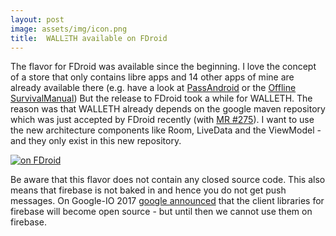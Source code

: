 ```yaml
---
layout: post
image: assets/img/icon.png
title:  WALLΞTH available on FDroid
---
```


The flavor for FDroid was available since the beginning. I love the concept of a store that only contains libre apps and 14 other apps of mine are already available there (e.g. have a look at [PassAndroid](https://github.com/ligi/PassAndroid) or the [Offline SurvivalManual](https://github.com/ligi/SurvivalManual)) But the release to FDroid took a while for WALLETH. The reason was that WALLETH already depends on the google maven repository which was just accepted by FDroid recently (with [MR #275](https://gitlab.com/fdroid/fdroidserver/merge_requests/275)). I want to use the new architecture components like Room, LiveData and the ViewModel - and they only exist in this new repository.

[![on FDroid](http://ligi.de/img/fdroid_badge.png)](https://f-droid.org/repository/browse/?fdid=org.walleth)

Be aware that this flavor does not contain any closed source code. This also means that firebase is not baked in and hence you do not get push messages. On Google-IO 2017 [google announced](https://opensource.googleblog.com/2017/05/open-sourcing-firebase-sdks.html) that the client libraries for firebase will become open source - but until then we cannot use them on firebase.
